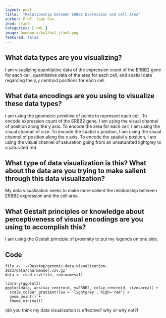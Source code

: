 ```yaml
---
layout: post
title:  "Relationship between ERBB2 Expression and Cell Area"
author: Prof. Jean Fan
jhed: jfan9
categories: [ HW1 ]
image: homework/hw1/hw1_jfan9.png
featured: false
---
```


## What data types are you visualizing?
I am visualizing quantitative data of the expression count of the ERBB2 gene for each cell, quantitative data of the area for each cell, and spatial data regarding the x,y centroid positions for each cell.

## What data encodings are you using to visualize these data types?
I am using the geometric primitive of points to represent each cell. To encode expression count of the ERBB2 gene, I am using the visual channel of position along the y axis. To encode the area for each cell, I am using the visual channel of size. To encode the spatial x position, I am using the visual channel of position along the x axis. To encode the spatial y position, I am using the visual channel of saturation going from an unsaturated lightgrey to a saturated red. 

## What type of data visualization is this? What about the data are you trying to make salient through this data visualization? 
My data visualization seeks to make more salient the relationship between ERBB2 expression and the cell area.

## What Gestalt principles or knowledge about perceptiveness of visual encodings are you using to accomplish this?
I am using the Gestalt principle of proximity to put my legends on one side. 

## Code

```{r}
file <- '~/Desktop/genomic-data-visualization-2023/data/charmander.csv.gz'
data <- read.csv(file, row.names=1)

library(ggplot2)
ggplot(data, aes(x=x_centroid, y=ERBB2, col=y_centroid, size=area)) + 
  scale_colour_gradient(low = 'lightgrey', high='red') + 
  geom_point() +
  theme_minimal() 
```

(do you think my data visualization is effective? why or why not?)
